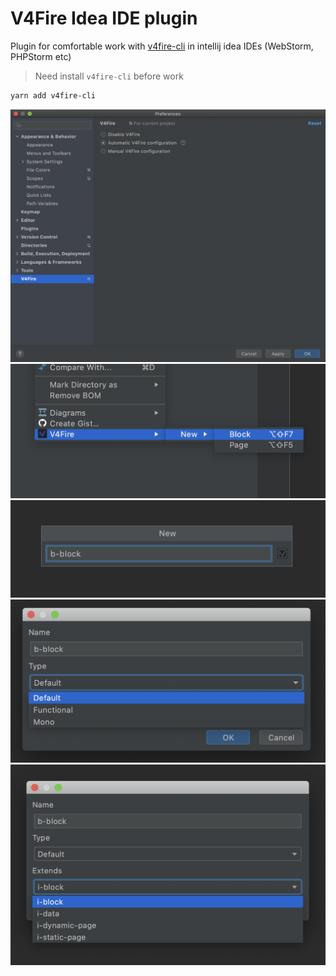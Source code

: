 # V4Fire Idea IDE plugin

Plugin for comfortable work with [v4fire-cli](https://github.com/V4Fire/cli) 
in intellij idea IDEs (WebStorm, PHPStorm etc)

> Need install  `v4fire-cli` before work

```bash
yarn add v4fire-cli
```

![Screen5](./images/5.png)
![Screen1](./images/1.png)
![Screen2](./images/2.png)
![Screen3](./images/3.png)
![Screen4](./images/4.png)

